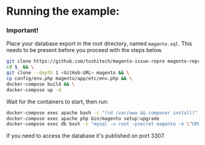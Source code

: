 # Running the example:

### Important!
Place your database export in the root directory, named `magento.sql`. This needs to be present before you proceed with the steps below.

```bash
git clone https://github.com/toshitech/magento-issue-repro magento-repro && \
cd $_ && \
git clone --depth 1 <GitHub-URL> magento && \
cp config/env.php magento/app/etc/env.php && \
docker-compose build && \
docker-compose up -d
```

Wait for the containers to start, then run:

```bash
docker-compose exec apache bash -c "(cd /var/www && composer install)"
docker-compose exec apache php bin/magento setup:upgrade
docker-compose exec db bash -c "mysql -u root -psecret magento -e \"UPDATE core_config_data SET value='http://localhost:8080' WHERE  path='web/unsecure/base_url'\""
```

If you need to access the database it's published on port 3307.
